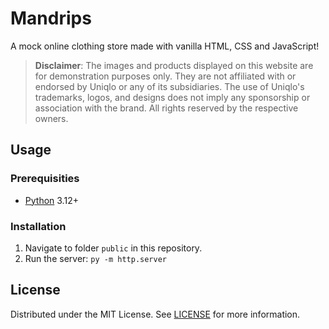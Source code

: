 # Mandrips

A mock online clothing store made with vanilla HTML, CSS and JavaScript!

> **Disclaimer**: The images and products displayed on this website are for demonstration purposes only. They are not affiliated with or endorsed by Uniqlo or any of its subsidiaries. The use of Uniqlo's trademarks, logos, and designs does not imply any sponsorship or association with the brand. All rights reserved by the respective owners.

## Usage

### Prerequisities

- [Python](https://python.org) 3.12+

### Installation

1. Navigate to folder `public` in this repository.
2. Run the server: `py -m http.server`

## License

Distributed under the MIT License. See [LICENSE](./LICENSE) for more information.